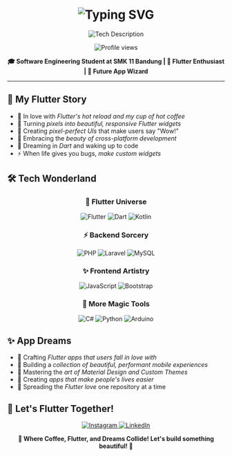 <h1 align="center">
  <img src="https://readme-typing-svg.herokuapp.com?font=Fira+Code&weight=600&size=28&pause=1000&color=3B82F6&center=true&vCenter=true&random=false&width=500&lines=Hello%2C+I'm+Riani+Destianti!+%F0%9F%91%8B;Flutter+Developer+by+%F0%9F%92%99" alt="Typing SVG" />
</h1>

<div align="center">
  <img src="https://readme-typing-svg.herokuapp.com?font=Fira+Code&size=20&duration=3000&pause=1000&color=00C7FC&center=true&vCenter=true&multiline=true&repeat=false&random=false&width=500&height=85&lines=Mobile+Magic+Maker+%F0%9F%93%B1+%E2%9C%A8;Where+Flutter+Dreams+Take+Flight;Coding+Beautiful+Experiences%2C+One+Widget+at+a+Time" alt="Tech Description" />
</div>

<p align="center">
  <img src="https://komarev.com/ghpvc/?username=RianiDestianti&label=Flutter+Fans&color=00C7FC&style=flat" alt="Profile views" />
</p>

<div align="center">
  <b>🎓 Software Engineering Student at SMK 11 Bandung | 💙 Flutter Enthusiast | 🚀 Future App Wizard</b>
</div>

---

<h2>💫 My Flutter Story</h2>

- 📱 In love with *Flutter's hot reload and my cup of hot coffee*
- 💙 Turning *pixels into beautiful, responsive Flutter widgets*
- 🎨 Creating *pixel-perfect UIs* that make users say "Wow!"
- 🌈 Embracing the *beauty of cross-platform development*
- 🔮 Dreaming in *Dart* and waking up to code
- ⚡ When life gives you bugs, *make custom widgets*

<h2>🛠️ Tech Wonderland</h2>

<h3 align="center">🦋 Flutter Universe</h3>
<p align="center">
<img src="https://img.shields.io/badge/Flutter-%2302569B.svg?style=for-the-badge&logo=Flutter&logoColor=white" alt="Flutter"/>
<img src="https://img.shields.io/badge/dart-%230175C2.svg?style=for-the-badge&logo=dart&logoColor=white" alt="Dart"/>
<img src="https://img.shields.io/badge/kotlin-%237F52FF.svg?style=for-the-badge&logo=kotlin&logoColor=white" alt="Kotlin"/>
</p>

<h3 align="center">⚡ Backend Sorcery</h3>
<p align="center">
<img src="https://img.shields.io/badge/php-%23777BB4.svg?style=for-the-badge&logo=php&logoColor=white" alt="PHP"/>
<img src="https://img.shields.io/badge/Laravel-%23FF2D20.svg?style=for-the-badge&logo=laravel&logoColor=white" alt="Laravel"/>
<img src="https://img.shields.io/badge/mysql-%2300f.svg?style=for-the-badge&logo=mysql&logoColor=white" alt="MySQL"/>
</p>

<h3 align="center">✨ Frontend Artistry</h3>
<p align="center">
<img src="https://img.shields.io/badge/javascript-%23323330.svg?style=for-the-badge&logo=javascript&logoColor=%23F7DF1E" alt="JavaScript"/>
<img src="https://img.shields.io/badge/bootstrap-%23563D7C.svg?style=for-the-badge&logo=bootstrap&logoColor=white" alt="Bootstrap"/>
</p>

<h3 align="center">🔮 More Magic Tools</h3>
<p align="center">
<img src="https://img.shields.io/badge/c%23-%23239120.svg?style=for-the-badge&logo=c-sharp&logoColor=white" alt="C#"/>
<img src="https://img.shields.io/badge/python-3670A0?style=for-the-badge&logo=python&logoColor=ffdd54" alt="Python"/>
<img src="https://img.shields.io/badge/Arduino-00979D?style=for-the-badge&logo=Arduino&logoColor=white" alt="Arduino"/>
</p>

<h2>✨ App Dreams</h2>

- 🎯 Crafting *Flutter apps that users fall in love with*
- 💫 Building a *collection of beautiful, performant mobile experiences*
- 🎨 Mastering the *art of Material Design and Custom Themes*
- 🚀 Creating *apps that make people's lives easier*
- 💙 Spreading the *Flutter love* one repository at a time

<h2>🤝 Let's Flutter Together!</h2>

<p align="center">
<a href="https://www.instagram.com/rianidstiantii/">
  <img src="https://img.shields.io/badge/Follow_My_Flutter_Journey-%23E4405F.svg?style=for-the-badge&logo=Instagram&logoColor=white" alt="Instagram"/>
</a>
<a href="https://www.linkedin.com/in/riani-destianti-70504a323/">
  <img src="https://img.shields.io/badge/Let's_Connect_&_Code-%230077B5.svg?style=for-the-badge&logo=linkedin&logoColor=white" alt="LinkedIn"/>
</a>
</p>

<div align="center">
  <b>💙 Where Coffee, Flutter, and Dreams Collide! Let's build something beautiful! 🚀</b>
</div>
